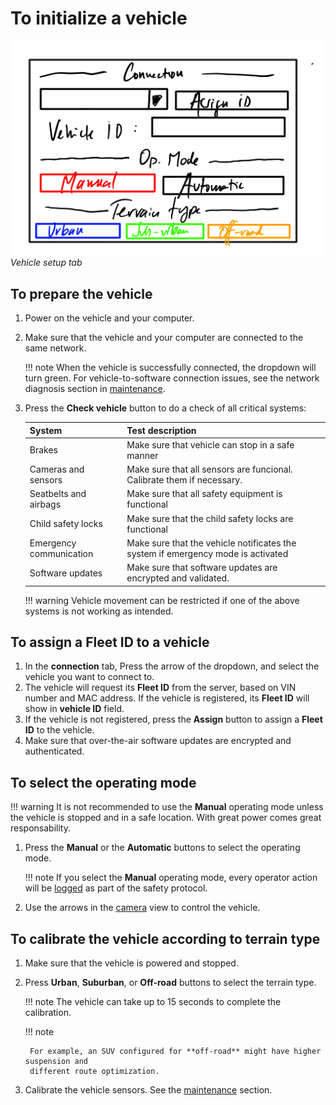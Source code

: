 # To initialize a vehicle

![setupimage](../images/setup.png)
*Vehicle setup tab*

## To prepare the vehicle
1. Power on the vehicle and your computer.
2. Make sure that the vehicle and your computer are connected to the same network.

    !!! note
        When the vehicle is successfully connected, the dropdown will turn green.
        For vehicle-to-software connection issues, see the network diagnosis section in [maintenance](../Maintenance/tips.md). 

3. Press the **Check vehicle** button to do a check of all critical systems:

    | System | Test description |
    |--------|------------------|
    | Brakes | Make sure that vehicle can stop in a safe manner |
    | Cameras and sensors | Make sure that all sensors are funcional. Calibrate them if necessary. |
    | Seatbelts and airbags | Make sure that all safety equipment is functional |
    | Child safety locks | Make sure that the child safety locks are functional |
    | Emergency communication | Make sure that the vehicle notificates the system if emergency mode is activated |
    | Software updates | Make sure that software updates are encrypted and validated. |

    !!! warning
        Vehicle movement can be restricted if one of the above systems is not working as intended.

## To assign a **Fleet ID** to a vehicle


1. In the **connection** tab, Press the arrow of the dropdown, and select the vehicle you want to connect to.
2. The vehicle will request its **Fleet ID** from the server, based on VIN number and MAC address. If the vehicle is registered, its **Fleet ID** will show in **vehicle ID** field.
3. If the vehicle is not registered, press the **Assign** button to assign a **Fleet ID** to the vehicle.
4. Make sure that over-the-air software updates are encrypted and authenticated.

## To select the operating mode

!!! warning
    It is not recommended to use the **Manual** operating mode unless the vehicle is stopped and in a safe location. With great power comes great responsability.

1. Press the **Manual** or the **Automatic** buttons to select the operating mode.

    !!! note
        If you select the **Manual** operating mode, every operator action will be [logged](./logs.md) as part of the safety protocol. 
    
2. Use the arrows in the [camera](../Initialization/camera.md) view to control the vehicle. 

## To calibrate the vehicle according to terrain type

1. Make sure that the vehicle is powered and stopped.
2. Press **Urban**, **Suburban**, or **Off-road** buttons to select the terrain type.

    !!! note
        The vehicle can take up to 15 seconds to complete the calibration.

    !!! note

        For example, an SUV configured for **off-road** might have higher suspension and
        different route optimization.

3. Calibrate the vehicle sensors. See the [maintenance](../Maintenance/tips.md) section. 
